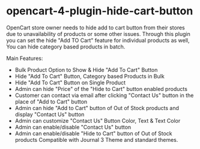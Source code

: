 # opencart-4-plugin-hide-cart-button
OpenCart store owner needs to hide add to cart button from their stores due to unavailability of products or some other issues. Through this plugin you can set the hide "Add TO Cart" feature for individual products as well, You can hide category based products in batch.

Main Features:
- Bulk Product Option to Show & Hide "Add To Cart" Button
- Hide "Add To Cart" Button, Category based Products in Bulk
- Hide "Add To Cart" Button on Single Product
- Admin can hide "Price" of the "Hide to Cart" button enabled products
- Customer can contact via email after clicking "Contact Us" button in the place of "Add to Cart" button
- Admin can hide "Add to Cart" button of Out of Stock products and display "Contact Us" button
- Admin can customize "Contact Us" Button Color, Text & Text Color
- Admin can enable/disable "Contact Us" button
- Admin can enable/disable "Hide to Cart" button of Out of Stock products
Compatible with Journal 3 Theme and standard themes.
